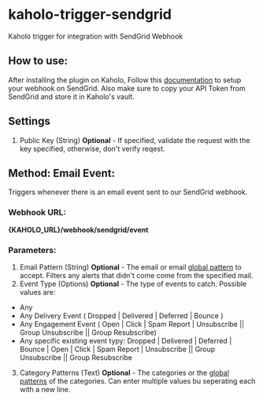 # kaholo-trigger-sendgrid
Kaholo trigger for integration with SendGrid Webhook

## How to use:
After installing the plugin on Kaholo,
Follow this [documentation](https://docs.sendgrid.com/for-developers/tracking-events/getting-started-event-webhook#getting-started) to setup your webhook on SendGrid.
Also make sure to copy your API Token from SendGrid and store it in Kaholo's vault.

## Settings
1. Public Key (String) **Optional** - If specified, validate the request with the key specified, otherwise, don't verify reqest.

## Method: Email Event:
Triggers whenever there is an email event sent to our SendGrid webhook.

### Webhook URL:
**{KAHOLO_URL}/webhook/sendgrid/event**

### Parameters:
1. Email Pattern (String) **Optional** - The email or email [global pattern](https://github.com/micromatch/micromatch) to accept. Filters any alerts that didn't come come from the specified mail.
2. Event Type (Options) **Optional** - The type of events to catch. Possible values are:
* Any
* Any Delivery Event ( Dropped | Delivered | Deferred | Bounce )
* Any Engagement Event ( Open | Click | Spam Report | Unsubscribe || Group Unsubscribe || Group Resubscribe)
* Any specific existing event typy: Dropped | Delivered | Deferred | Bounce | Open | Click | Spam Report | Unsubscribe || Group Unsubscribe || Group Resubscribe
3. Category Patterns (Text) **Optional** - The categories or the [global patterns](https://github.com/micromatch/micromatch) of the categories. Can enter multiple values bu seperating each with a new line.